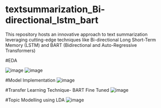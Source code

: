 # textsummarization_Bi-directional_lstm_bart
This repository hosts an innovative approach to text summarization leveraging cutting-edge techniques like Bi-directional Long Short-Term Memory (LSTM) and BART (Bidirectional and Auto-Regressive Transformers)

#EDA

![image](https://github.com/ssiddhantam1/textsummarization_Bi-directional_lstm_bart/assets/112921572/30b426dd-a5d9-4183-ba4f-a5c083318037)
![image](https://github.com/ssiddhantam1/textsummarization_Bi-directional_lstm_bart/assets/112921572/4974eec9-4263-4800-80fe-706dbb3dd0bb)

#Model Implementation
![image](https://github.com/ssiddhantam1/textsummarization_Bi-directional_lstm_bart/assets/112921572/63e7dbda-118a-43e6-9af4-85b3611fff61)

#Transfer Learning Technique- BART Fine Tuned
![image](https://github.com/ssiddhantam1/textsummarization_Bi-directional_lstm_bart/assets/112921572/a4bd325e-2e37-4afa-b100-9bfab51afa3c)

#Topic Modelling using LDA
![image](https://github.com/ssiddhantam1/textsummarization_Bi-directional_lstm_bart/assets/112921572/af135adb-35ed-4595-8bd1-8c67f5ae8119)
